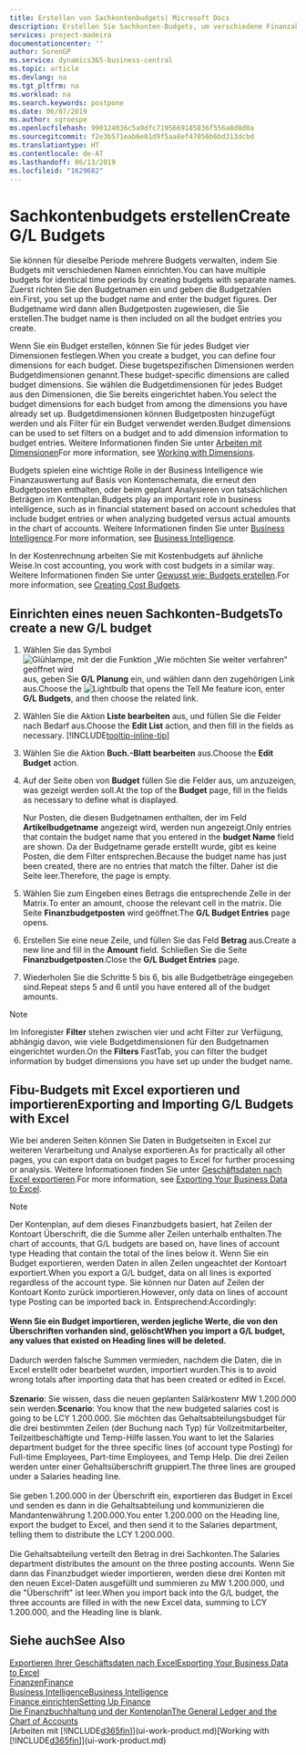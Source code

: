 ```yaml
---
title: Erstellen von Sachkontenbudgets| Microsoft Docs
description: Erstellen Sie Sachkonten-Budgets, um verschiedene Finanzaktivitäten zu prognostizieren und Dimensionen zu den einzelnen Intelligence-Zwecken zuzuordnen.
services: project-madeira
documentationcenter: ''
author: SorenGP
ms.service: dynamics365-business-central
ms.topic: article
ms.devlang: na
ms.tgt_pltfrm: na
ms.workload: na
ms.search.keywords: postpone
ms.date: 06/07/2019
ms.author: sgroespe
ms.openlocfilehash: 990124036c5a9dfc7195669185836f556a8d8d0a
ms.sourcegitcommit: f2e3b571eab6e01d9f5aa8ef47056b6bd313dcbd
ms.translationtype: HT
ms.contentlocale: de-AT
ms.lasthandoff: 06/13/2019
ms.locfileid: "1629682"
---
```

# <a name="create-gl-budgets"></a><span data-ttu-id="b908b-103">Sachkontenbudgets erstellen</span><span class="sxs-lookup"><span data-stu-id="b908b-103">Create G/L Budgets</span></span>
<span data-ttu-id="b908b-104">Sie können für dieselbe Periode mehrere Budgets verwalten, indem Sie Budgets mit verschiedenen Namen einrichten.</span><span class="sxs-lookup"><span data-stu-id="b908b-104">You can have multiple budgets for identical time periods by creating budgets with separate names.</span></span> <span data-ttu-id="b908b-105">Zuerst richten Sie den Budgetnamen ein und geben die Budgetzahlen ein.</span><span class="sxs-lookup"><span data-stu-id="b908b-105">First, you set up the budget name and enter the budget figures.</span></span> <span data-ttu-id="b908b-106">Der Budgetname wird dann allen Budgetposten zugewiesen, die Sie erstellen.</span><span class="sxs-lookup"><span data-stu-id="b908b-106">The budget name is then included on all the budget entries you create.</span></span>  

<span data-ttu-id="b908b-107">Wenn Sie ein Budget erstellen, können Sie für jedes Budget vier Dimensionen festlegen.</span><span class="sxs-lookup"><span data-stu-id="b908b-107">When you create a budget, you can define four dimensions for each budget.</span></span> <span data-ttu-id="b908b-108">Diese bugetspezifischen Dimensionen werden Budgetdimensionen genannt.</span><span class="sxs-lookup"><span data-stu-id="b908b-108">These budget-specific dimensions are called budget dimensions.</span></span> <span data-ttu-id="b908b-109">Sie wählen die Budgetdimensionen für jedes Budget aus den Dimensionen, die Sie bereits eingerichtet haben.</span><span class="sxs-lookup"><span data-stu-id="b908b-109">You select the budget dimensions for each budget from among the dimensions you have already set up.</span></span> <span data-ttu-id="b908b-110">Budgetdimensionen können Budgetposten hinzugefügt werden und als Filter für ein Budget verwendet werden.</span><span class="sxs-lookup"><span data-stu-id="b908b-110">Budget dimensions can be used to set filters on a budget and to add dimension information to budget entries.</span></span> <span data-ttu-id="b908b-111">Weitere Informationen finden Sie unter [Arbeiten mit Dimensionen](finance-dimensions.md)</span><span class="sxs-lookup"><span data-stu-id="b908b-111">For more information, see [Working with Dimensions](finance-dimensions.md).</span></span>

<span data-ttu-id="b908b-112">Budgets spielen eine wichtige Rolle in der Business Intelligence wie Finanzauswertung auf Basis von Kontenschemata, die erneut den Budgetposten enthalten, oder beim geplant Analysieren von tatsächlichen Beträgen im Kontenplan.</span><span class="sxs-lookup"><span data-stu-id="b908b-112">Budgets play an important role in business intelligence, such as in financial statement based on account schedules that include budget entries or when analyzing budgeted versus actual amounts in the chart of accounts.</span></span> <span data-ttu-id="b908b-113">Weitere Informationen finden Sie unter [Business Intelligence](bi.md).</span><span class="sxs-lookup"><span data-stu-id="b908b-113">For more information, see [Business Intelligence](bi.md).</span></span>

<span data-ttu-id="b908b-114">In der Kostenrechnung arbeiten Sie mit Kostenbudgets auf ähnliche Weise.</span><span class="sxs-lookup"><span data-stu-id="b908b-114">In cost accounting, you work with cost budgets in a similar way.</span></span> <span data-ttu-id="b908b-115">Weitere Informationen finden Sie unter [Gewusst wie: Budgets erstellen](finance-create-cost-budgets.md).</span><span class="sxs-lookup"><span data-stu-id="b908b-115">For more information, see [Creating Cost Budgets](finance-create-cost-budgets.md).</span></span>    

## <a name="to-create-a-new-gl-budget"></a><span data-ttu-id="b908b-116">Einrichten eines neuen Sachkonten-Budgets</span><span class="sxs-lookup"><span data-stu-id="b908b-116">To create a new G/L budget</span></span>  
1. <span data-ttu-id="b908b-117">Wählen Sie das Symbol ![Glühlampe, mit der die Funktion „Wie möchten Sie weiter verfahren“ geöffnet wird](media/ui-search/search_small.png "Wie möchten Sie weiter verfahren?") aus, geben Sie **G/L Planung** ein, und wählen dann den zugehörigen Link aus.</span><span class="sxs-lookup"><span data-stu-id="b908b-117">Choose the ![Lightbulb that opens the Tell Me feature](media/ui-search/search_small.png "Tell me what you want to do") icon, enter **G/L Budgets**, and then choose the related link.</span></span>  
2. <span data-ttu-id="b908b-118">Wählen Sie die Aktion **Liste bearbeiten** aus, und füllen Sie die Felder nach Bedarf aus.</span><span class="sxs-lookup"><span data-stu-id="b908b-118">Choose the **Edit List** action, and then fill in the fields as necessary.</span></span> [!INCLUDE[tooltip-inline-tip](includes/tooltip-inline-tip_md.md)]  
3. <span data-ttu-id="b908b-119">Wählen Sie die Aktion **Buch.-Blatt bearbeiten** aus.</span><span class="sxs-lookup"><span data-stu-id="b908b-119">Choose the **Edit Budget** action.</span></span>
4. <span data-ttu-id="b908b-120">Auf der Seite oben von **Budget** füllen Sie die Felder aus, um anzuzeigen, was gezeigt werden soll.</span><span class="sxs-lookup"><span data-stu-id="b908b-120">At the top of the **Budget** page, fill in the fields as necessary to define what is displayed.</span></span>  

    <span data-ttu-id="b908b-121">Nur Posten, die diesen Budgetnamen enthalten, der im Feld **Artikelbudgetname** angezeigt wird, werden nun angezeigt.</span><span class="sxs-lookup"><span data-stu-id="b908b-121">Only entries that contain the budget name that you entered in the **budget Name** field are shown.</span></span> <span data-ttu-id="b908b-122">Da der Budgetname gerade erstellt wurde, gibt es keine Posten, die dem Filter entsprechen.</span><span class="sxs-lookup"><span data-stu-id="b908b-122">Because the budget name has just been created, there are no entries that match the filter.</span></span> <span data-ttu-id="b908b-123">Daher ist die Seite leer.</span><span class="sxs-lookup"><span data-stu-id="b908b-123">Therefore, the page is empty.</span></span>  
5. <span data-ttu-id="b908b-124">Wählen Sie zum Eingeben eines Betrags die entsprechende Zelle in der Matrix.</span><span class="sxs-lookup"><span data-stu-id="b908b-124">To enter an amount, choose the relevant cell in the matrix.</span></span> <span data-ttu-id="b908b-125">Die Seite **Finanzbudgetposten** wird geöffnet.</span><span class="sxs-lookup"><span data-stu-id="b908b-125">The **G/L Budget Entries** page opens.</span></span>  
6. <span data-ttu-id="b908b-126">Erstellen Sie eine neue Zeile, und füllen Sie das Feld **Betrag** aus.</span><span class="sxs-lookup"><span data-stu-id="b908b-126">Create a new line and fill in the **Amount** field.</span></span> <span data-ttu-id="b908b-127">Schließen Sie die Seite **Finanzbudgetposten**.</span><span class="sxs-lookup"><span data-stu-id="b908b-127">Close the **G/L Budget Entries** page.</span></span>  
7. <span data-ttu-id="b908b-128">Wiederholen Sie die Schritte 5 bis 6, bis alle Budgetbeträge eingegeben sind.</span><span class="sxs-lookup"><span data-stu-id="b908b-128">Repeat steps 5 and 6 until you have entered all of the budget amounts.</span></span>  

> [!NOTE]  
>  <span data-ttu-id="b908b-129">Im Inforegister  **Filter** stehen zwischen vier und acht Filter zur Verfügung, abhängig davon, wie viele  Budgetdimensionen für den Budgetnamen eingerichtet wurden.</span><span class="sxs-lookup"><span data-stu-id="b908b-129">On the **Filters** FastTab, you can filter the budget information by budget dimensions you have set up under the budget name.</span></span>

## <a name="exporting-and-importing-gl-budgets-with-excel"></a><span data-ttu-id="b908b-130">Fibu-Budgets mit Excel exportieren und importieren</span><span class="sxs-lookup"><span data-stu-id="b908b-130">Exporting and Importing G/L Budgets with Excel</span></span>
<span data-ttu-id="b908b-131">Wie bei anderen Seiten können Sie Daten in Budgetseiten in Excel zur weiteren Verarbeitung und Analyse exportieren.</span><span class="sxs-lookup"><span data-stu-id="b908b-131">As for practically all other pages, you can export data on budget pages to Excel for further processing or analysis.</span></span> <span data-ttu-id="b908b-132">Weitere Informationen finden Sie unter [Geschäftsdaten nach Excel exportieren](about-export-data.md).</span><span class="sxs-lookup"><span data-stu-id="b908b-132">For more information, see [Exporting Your Business Data to Excel](about-export-data.md).</span></span>

> [!NOTE]
> <span data-ttu-id="b908b-133">Der Kontenplan, auf dem dieses Finanzbudgets basiert, hat Zeilen der Kontoart Überschrift, die die Summe aller Zeilen unterhalb enthalten.</span><span class="sxs-lookup"><span data-stu-id="b908b-133">The chart of accounts, that G/L budgets are based on, have lines of account type Heading that contain the total of the lines below it.</span></span> <span data-ttu-id="b908b-134">Wenn Sie ein Budget exportieren, werden Daten in allen Zeilen ungeachtet der Kontoart exportiert.</span><span class="sxs-lookup"><span data-stu-id="b908b-134">When you export a G/L budget, data on all lines is exported regardless of the account type.</span></span> <span data-ttu-id="b908b-135">Sie können nur Daten auf Zeilen der Kontoart Konto zurück importieren.</span><span class="sxs-lookup"><span data-stu-id="b908b-135">However, only data on lines of account type Posting can be imported back in.</span></span> <span data-ttu-id="b908b-136">Entsprechend:</span><span class="sxs-lookup"><span data-stu-id="b908b-136">Accordingly:</span></span> <br /><br /> <span data-ttu-id="b908b-137">**Wenn Sie ein Budget importieren, werden jegliche Werte, die von den Überschriften vorhanden sind, gelöscht**</span><span class="sxs-lookup"><span data-stu-id="b908b-137">**When you import a G/L budget, any values that existed on Heading lines will be deleted.**</span></span> <br /><br /> <span data-ttu-id="b908b-138">Dadurch werden falsche Summen vermieden, nachdem die Daten, die in Excel erstellt oder bearbetet wurden, importiert wurden.</span><span class="sxs-lookup"><span data-stu-id="b908b-138">This is to avoid wrong totals after importing data that has been created or edited in Excel.</span></span><br /><br /> <span data-ttu-id="b908b-139">**Szenario**: Sie wissen, dass die neuen geplanten Salärkostenr MW 1.200.000 sein werden.</span><span class="sxs-lookup"><span data-stu-id="b908b-139">**Scenario**: You know that the new budgeted salaries cost is going to be LCY 1.200.000.</span></span> <span data-ttu-id="b908b-140">Sie möchten das Gehaltsabteilungsbudget für die drei bestimmten Zeilen (der Buchung nach Typ) für Vollzeitmitarbeiter, Teilzeitbeschäftigte und Temp-Hilfe lassen.</span><span class="sxs-lookup"><span data-stu-id="b908b-140">You want to let the Salaries department budget for the three specific lines (of account type Posting) for Full-time Employees, Part-time Employees, and Temp Help.</span></span> <span data-ttu-id="b908b-141">Die drei Zeilen werden unter einer Gehaltsüberschrift gruppiert.</span><span class="sxs-lookup"><span data-stu-id="b908b-141">The three lines are grouped under a Salaries heading line.</span></span><br /><br /><span data-ttu-id="b908b-142">Sie geben 1.200.000 in der Überschrift ein, exportieren das Budget in Excel und senden es dann in die Gehaltsabteilung und kommunizieren die Mandantenwährung 1.200.000.</span><span class="sxs-lookup"><span data-stu-id="b908b-142">You enter 1.200.000 on the Heading line, export the budget to Excel, and then send it to the Salaries department, telling them to distribute the LCY 1.200.000.</span></span><br /><br /> <span data-ttu-id="b908b-143">Die Gehaltsabteilung verteilt den Betrag in drei Sachkonten.</span><span class="sxs-lookup"><span data-stu-id="b908b-143">The Salaries department distributes the amount on the three posting accounts.</span></span> <span data-ttu-id="b908b-144">Wenn Sie dann das Finanzbudget wieder importieren, werden diese drei Konten mit den neuen Excel-Daten ausgefüllt und summieren zu MW 1.200.000, und die "Überschrift" ist leer.</span><span class="sxs-lookup"><span data-stu-id="b908b-144">When you import back into the G/L budget, the three accounts are filled in with the new Excel data, summing to LCY 1.200.000, and the Heading line is blank.</span></span>

## <a name="see-also"></a><span data-ttu-id="b908b-145">Siehe auch</span><span class="sxs-lookup"><span data-stu-id="b908b-145">See Also</span></span>
[<span data-ttu-id="b908b-146">Exportieren Ihrer Geschäftsdaten nach Excel</span><span class="sxs-lookup"><span data-stu-id="b908b-146">Exporting Your Business Data to Excel</span></span>](about-export-data.md)  
[<span data-ttu-id="b908b-147">Finanzen</span><span class="sxs-lookup"><span data-stu-id="b908b-147">Finance</span></span>](finance.md)  
[<span data-ttu-id="b908b-148">Business Intelligence</span><span class="sxs-lookup"><span data-stu-id="b908b-148">Business Intelligence</span></span>](bi.md)  
[<span data-ttu-id="b908b-149">Finance einrichten</span><span class="sxs-lookup"><span data-stu-id="b908b-149">Setting Up Finance</span></span>](finance-setup-finance.md)  
[<span data-ttu-id="b908b-150">Die Finanzbuchhaltung und der Kontenplan</span><span class="sxs-lookup"><span data-stu-id="b908b-150">The General Ledger and the Chart of Accounts</span></span>](finance-general-ledger.md)  
<span data-ttu-id="b908b-151">[Arbeiten mit [!INCLUDE[d365fin](includes/d365fin_md.md)]](ui-work-product.md)</span><span class="sxs-lookup"><span data-stu-id="b908b-151">[Working with [!INCLUDE[d365fin](includes/d365fin_md.md)]](ui-work-product.md)</span></span>  
